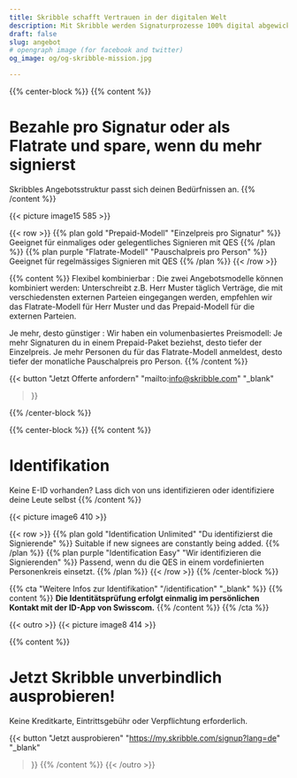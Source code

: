 ```yaml
---
title: Skribble schafft Vertrauen in der digitalen Welt
description: Mit Skribble werden Signaturprozesse 100% digital abgewickelt, basierend auf der qualifizierten elektronischen Signatur “QES” - die e-Unterschrift, die vor Schweizer und EU Gesetz der handschriftlichen Unterschrift gleichgestellt ist.
draft: false
slug: angebot
# opengraph image (for facebook and twitter)
og_image: og/og-skribble-mission.jpg

---
```


{{% center-block %}}
{{% content %}}
# Bezahle pro Signatur oder als Flatrate und spare, wenn du mehr signierst
Skribbles Angebotsstruktur passt sich deinen Bedürfnissen an.
{{% /content %}}

{{< picture image15 585 >}}

{{< row >}}
{{% plan gold "Prepaid-Modell" "Einzelpreis pro Signatur" %}}
Geeignet für einmaliges oder gelegentliches Signieren mit QES
{{% /plan %}}
{{% plan purple "Flatrate-Modell" "Pauschalpreis pro Person" %}}
Geeignet für regelmässiges Signieren mit QES
{{% /plan %}}
{{< /row >}}

{{% content %}}
Flexibel kombinierbar
: Die zwei Angebotsmodelle können kombiniert werden: Unterschreibt z.B. Herr Muster täglich Verträge, die mit verschiedensten externen Parteien eingegangen werden, empfehlen wir das Flatrate-Modell für Herr Muster und das Prepaid-Modell für die externen Parteien.

Je mehr, desto günstiger
: Wir haben ein volumenbasiertes Preismodell: Je mehr Signaturen du in einem Prepaid-Paket beziehst, desto tiefer der Einzelpreis. Je mehr Personen du für das Flatrate-Modell anmeldest, desto tiefer der monatliche Pauschalpreis pro Person.
{{% /content %}}

{{< button
  "Jetzt Offerte anfordern"
  "mailto:info@skribble.com"
  "_blank"
>}}

{{% /center-block %}}

{{% center-block %}}
{{% content %}}

# Identifikation
Keine E-ID vorhanden?
Lass dich von uns identifizieren oder identifiziere deine Leute selbst
{{% /content %}}

{{< picture image6 410 >}}

{{< row >}}
{{% plan gold "Identification Unlimited" "Du identifizierst die Signierende" %}}
Suitable if new signees are constantly being added.
{{% /plan %}}
{{% plan purple "Identification Easy" "Wir identifizieren die Signierenden" %}}
Passend, wenn du die QES in einem vordefinierten Personenkreis einsetzt.
{{% /plan %}}
{{< /row >}}
{{% /center-block %}}

{{% cta
  "Weitere Infos zur Identifikation"
  "/identification"
  "_blank"
%}}
{{% content %}}
**Die Identitätsprüfung erfolgt einmalig im persönlichen Kontakt mit der ID-App von Swisscom.**
{{% /content %}}
{{% /cta %}}

{{< outro >}}
{{< picture image8 414 >}}

{{% content %}}
# Jetzt Skribble unverbindlich ausprobieren!
Keine Kreditkarte, Eintrittsgebühr oder Verpflichtung erforderlich.

{{< button
  "Jetzt ausprobieren"
  "https://my.skribble.com/signup?lang=de"
  "_blank"
>}}
{{% /content %}}
{{< /outro >}}